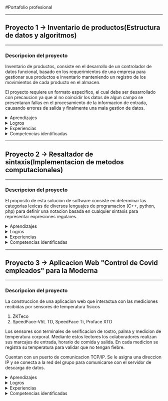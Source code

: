 #Portafolio profesional

----------------
## Proyecto 1 -> Inventario de productos(Estructura de datos y algoritmos)
----------------

### **Descripcion del proyecto**

Inventario de productos, consiste en el desarrollo de un controlador de datos funcional, basado en los requerimientos de una empresa para gestionar sus productos e inventario 
manteniendo un registro de los movimientos de cada producto en el almacen.

El proyecto requiere un formato especifico, el cual debe ser desarrollado con precaucion ya que al no coincidir los datos de algun campo se presentaran fallas en el procesamiento de la informacion de entrada,
causando errores de salida y finalmente una mala gestion de datos.

<details>
 <summary>Aprendizajes</summary>
 <p>   
   
   **El siguiente esquema representa las estructuras de datos aprendidas:** 
   
<img src="https://datastructures.in/wp-content/uploads/2021/11/Types-of-DS-1024x464.png">
  
 </p>
</details>

<details>
 <summary>Logros</summary>
 <p>El logro mas satisfactorio alcanzado en la finalizacion de la materia, es la comprehension detallada de la informacion, topicos y temas vistos.</p>
</details>

<details>
 <summary>Experiencias</summary>
 <p>Experiencias relevantes para ser mencionadas, son el uso de este conocimiento para el desarrollo de aplicaciones para fin empresarial.</p>
</details>

<details>
 <summary>Competencias identificadas</summary>
 <p>Como principal desarrollador de este proyecto he podido identificar como competencias un conocimiento conceptual y teorico sobresaliente en cuanto 
  a temas relacionados con estructuras de datos y algoritmos.</p>
</details>

----------------
## Proyecto 2 -> Resaltador de sintaxis(Implementacion de metodos computacionales)
----------------

### **Descripcion del proyecto**

El proposito de esta solucion de software consiste en determinar las categorias lexicas de diversos lenguajes de programacion
(C++, python, php) para definir una notacion basada en cualquier sintaxis para representar expresiones regulares.

<details>
 <summary>Aprendizajes</summary>
 <p>
  1. Cadenas de Markov
  2. Programacion basada en un automata
  3. Funcionalidad correcta de expresionees regulares
  4. Segmentacion de un problema en subproblemas
 </p>
</details>

<details>
 <summary>Logros</summary>
 <p>
  1. Desarrollo de una aplicacion de streaming
  2. Desarrollo de una IA de reconocimiento facial para la aplicacion de streaming
 </p>
</details>
 
<details>
 <summary>Experiencias</summary>
 <p>
  Como experiencia en general, es importante analizar el problema y segmentar la codificacion de una forma
  adecuada para facilitar futuras actualizaciones del sistema.
 </p>
</details>

<details>
 <summary>Competencias identificadas</summary>
 <p>
  Como unico desarrollador de estas aplicaciones puedo listar los siguientes conocimientos como importantes para el desarrollo
  de las mismas:
  1. Implementacion de algritmos
  2. Optimizacion de algoritmos
  3. Generacion de modelos computacionales
  4. Implementacion de modelos computacionales.
 </p>
</details>

----------------
## Proyecto 3 -> Aplicacion Web "Control de Covid empleados" para la Moderna
----------------

### **Descripcion del proyecto**

La construccion de una aplicacion web que interactua con las mediciones recibidas por sensores de temperatura fisicos

1. ZKTeco
2. SpeedFace-V5L TD, SpeedFace Ti, Proface XTD

Los sensores son terminales de verificacion de rostro, palma y medicion de temperatura corporal. Mediante estos lectores
los colaboradores realizan sus marcajes de entrada, horario de comida y salida. En cada medicion se registra su temperatura
para validar que no tengan fiebre.

Cuentan con un puerto de comunicacion TCP/IP. Se le asigna una direccion IP y se conecta a la red del grupo para comunicarse
con el servidor de descarga de datos.

<details>
 <summary>Aprendizajes</summary>
 <p>
  1. Migracion de csv con millones de registros a un DBMS relacional
  2. Implementacion de arquitectura MVC
  3. Cifrado de datos con salt como capa de seguridad
  4. Transmision de datos por medio de HTTP headers
 </p>
</details>

<details>
 <summary>Logros</summary>
 <p>
  1. Implementacion de estructuras de datos para el procesamiento de informacion de un usuario o administrador
  2. SQL Queries sinteticos para reducir la carga cliente-servidor en la transferencia de datos
  3. Plot de graficas en tiempo real con datos diarios reales
 </p>
</details>
 
<details>
 <summary>Experiencias</summary>
 <p>
  1. Tener un control sistematizado sobre las medidas de salubridad de una empresa para gestionar el personal es importante
  para prevenir posibles perdidas economicas por falta de control y administracion.
  2. Trabajo en equipo sobre un repositorio de control de versiones
  3. Desarrollo full stack
 </p>
</details>

<details>
 <summary>Competencias identificadas</summary>
 <p>
  1. Desarrollo agil
  2. Requerimientos
  3. Planeacion
  4. Diseño
  5. Desarrollo
  6. Liberacion
  7. Mantenimiento
 </p>
</details>
